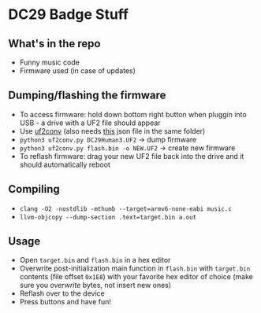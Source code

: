 # DC29 Badge Stuff

## What's in the repo
+ Funny music code
+ Firmware used (in case of updates)

## Dumping/flashing the firmware
+ To access firmware: hold down bottom right button when pluggin into USB - a drive with a UF2 file should appear
+ Use [uf2conv](https://github.com/microsoft/uf2/blob/master/utils/uf2conv.py) (also needs [this](https://github.com/microsoft/uf2/blob/master/utils/uf2families.json) json file in the same folder)
+ `python3 uf2conv.py DC29Human3.UF2` -> dump firmware
+ `python3 uf2conv.py flash.bin -o NEW.UF2` -> create new firmware
+ To reflash firmware: drag your new UF2 file back into the drive and it should automatically reboot

## Compiling
+ `clang -O2 -nostdlib -mthumb --target=armv6-none-eabi music.c`
+ `llvm-objcopy --dump-section .text=target.bin a.out`

## Usage
+ Open `target.bin` and `flash.bin` in a hex editor
+ Overwrite post-initialization main function in `flash.bin` with `target.bin` contents (file offset `0x1E8`) with your favorite hex editor of choice (make sure you *overwrite* bytes, not insert new ones)
+ Reflash over to the device 
+ Press buttons and have fun!
